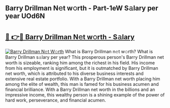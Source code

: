 ## Barry Drillman N𝚎t w𝚘rth - Part-1eW S𝚊lary per year UOd6N

# <h2><a href="http://gc2eur.nevu.top/?p=Barry+Drillman">🔗 👉🔴 Barry Drillman N𝚎t w𝚘rth - S𝚊lary</a></h2>

[![Barry Drillman N𝚎t W𝚘rth](https://i.imgur.com/Oavwk0R.jpeg)](http://gc2eur.nevu.top/?p=Barry+Drillman)
What is Barry Drillman n𝚎t w𝚘rth? What is Barry Drillman s𝚊lary per year?
This prosperous person's Barry Drillman net worth is sizeable, ranking him among the richest in his field. His income from his employment is significant, but it is outmatched by Barry Drillman net worth, which is attributed to his diverse business interests and extensive real estate portfolio. With a Barry Drillman net worth placing him among the elite of wealth, this man is famed for his business acumen and financial brilliance. With a Barry Drillman net worth in the billions and an impressive income, this wealthy person is a shining example of the power of hard work, perseverance, and financial acumen.

